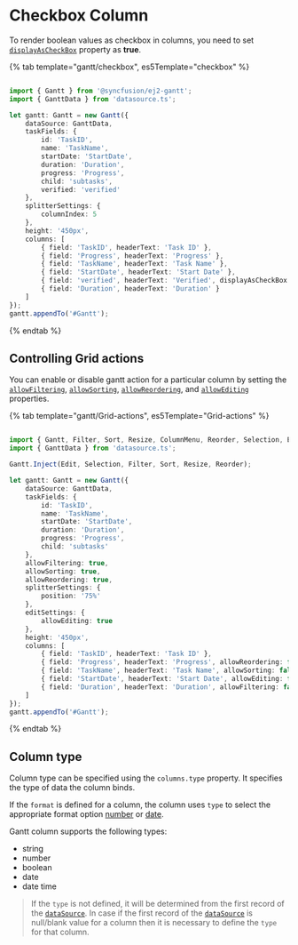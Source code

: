 # Checkbox Column

To render boolean values as checkbox in columns, you need to set [`displayAsCheckBox`](../api/gantt/column/#displayascheckbox) property as **true**.

{% tab template="gantt/checkbox", es5Template="checkbox" %}

```typescript

import { Gantt } from '@syncfusion/ej2-gantt';
import { GanttData } from 'datasource.ts';

let gantt: Gantt = new Gantt({
    dataSource: GanttData,
    taskFields: {
        id: 'TaskID',
        name: 'TaskName',
        startDate: 'StartDate',
        duration: 'Duration',
        progress: 'Progress',
        child: 'subtasks',
        verified: 'verified'
    },
    splitterSettings: {
        columnIndex: 5
    },
    height: '450px',
    columns: [
        { field: 'TaskID', headerText: 'Task ID' },
        { field: 'Progress', headerText: 'Progress' },
        { field: 'TaskName', headerText: 'Task Name' },
        { field: 'StartDate', headerText: 'Start Date' },
        { field: 'verified', headerText: 'Verified', displayAsCheckBox: true, type: 'boolean' },
        { field: 'Duration', headerText: 'Duration' }
    ]
});
gantt.appendTo('#Gantt');

```

{% endtab %}

## Controlling Grid actions

You can enable or disable gantt action for a particular column by setting the [`allowFiltering`](../api/gantt/#allowfiltering), [`allowSorting`](../api/gantt/#allowsorting), [`allowReordering`](../api/gantt/#allowreordering), and [`allowEditing`](../api/gantt/#editsettings) properties.

{% tab template="gantt/Grid-actions", es5Template="Grid-actions" %}

```typescript

import { Gantt, Filter, Sort, Resize, ColumnMenu, Reorder, Selection, Edit }  from '@syncfusion/ej2-gantt';
import { GanttData } from 'datasource.ts';

Gantt.Inject(Edit, Selection, Filter, Sort, Resize, Reorder);

let gantt: Gantt = new Gantt({
    dataSource: GanttData,
    taskFields: {
        id: 'TaskID',
        name: 'TaskName',
        startDate: 'StartDate',
        duration: 'Duration',
        progress: 'Progress',
        child: 'subtasks'
    },
    allowFiltering: true,
    allowSorting: true,
    allowReordering: true,
    splitterSettings: {
        position: '75%'
    },
    editSettings: {
        allowEditing: true
    },
    height: '450px',
    columns: [
        { field: 'TaskID', headerText: 'Task ID' },
        { field: 'Progress', headerText: 'Progress', allowReordering: false },
        { field: 'TaskName', headerText: 'Task Name', allowSorting: false },
        { field: 'StartDate', headerText: 'Start Date', allowEditing: false },
        { field: 'Duration', headerText: 'Duration', allowFiltering: false }
    ]
});
gantt.appendTo('#Gantt');

```

{% endtab %}

## Column type

Column type can be specified using the `columns.type` property. It specifies the type of data the column binds.

If the `format` is defined for a column, the column uses `type` to select the appropriate format option [number](../common/internationalization/#number-formatting) or [date](../common/internationalization/#manipulating-datetime).

Gantt column supports the following types:
* string
* number
* boolean
* date
* date time

> If the `type` is not defined, it will be determined from the first record of the [`dataSource`](../api/gantt/#datasource).
> In case if the first record of the [`dataSource`](../api/gantt/#datasource) is null/blank value for a column then it is necessary to define the `type` for that column.
